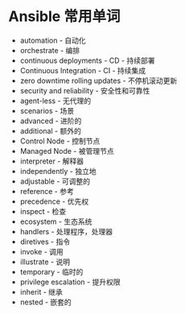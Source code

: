 # Ansible 常用单词

* automation - 自动化
* orchestrate - 编排
* continuous deployments - CD - 持续部署
* Continuous Integration - CI - 持续集成
* zero downtime rolling updates - 不停机滚动更新
* security and reliability - 安全性和可靠性
* agent-less - 无代理的
* scenarios - 场景
* advanced - 进阶的
* additional - 额外的
* Control  Node - 控制节点
* Managed Node - 被管理节点
* interpreter - 解释器
* independently - 独立地
* adjustable - 可调整的
* reference - 参考
* precedence - 优先权
* inspect - 检查
* ecosystem - 生态系统
* handlers - 处理程序，处理器
* diretives - 指令
* invoke - 调用
* illustrate - 说明
* temporary - 临时的
* privilege escalation - 提升权限
* inherit - 继承
* nested - 嵌套的